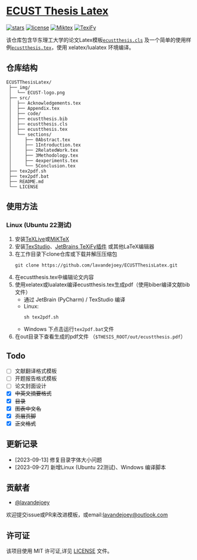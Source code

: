 # [ECUST Thesis Latex](https://github.com/lavandejoey/ECUSTThesisLatex)

[//]: # (The badges)
[![stars](https://img.shields.io/github/stars/lavandejoey/ECUSTThesisLatex)]()
[![license](https://img.shields.io/github/license/lavandejoey/ECUSTThesisLatex)](LICENSE)
[![Miktex](https://img.shields.io/badge/Miktex-2.9-blue)](https://miktex.org/download)
[![TexiFy](https://img.shields.io/badge/TexiFy-1.0.0-blue)](https://plugins.jetbrains.com/plugin/9473-texify-idea)

该仓库包含华东理工大学的论文Latex模板[`ecustthesis.cls`](src/ecustthesis.cls)
及一个简单的使用样例[`ecustthesis.tex`](src/ecustthesis.tex)，使用 xelatex/lualatex 环境编译。

## 仓库结构

```tree
ECUSTThesisLatex/
 ├── img/
 │  └── ECUST-logo.png
 ├── src/
 │  ├── Acknowledgements.tex
 │  ├── Appendix.tex
 │  ├── code/
 │  ├── ecustthesis.bib
 │  ├── ecustthesis.cls
 │  ├── ecustthesis.tex
 │  └── sections/
 │     ├── 0Abstract.tex
 │     ├── 1Introduction.tex
 │     ├── 2RelatedWork.tex
 │     ├── 3Methodology.tex
 │     ├── 4experiments.tex
 │     └── 5Conclusion.tex
 ├── tex2pdf.sh
 ├── tex2pdf.bat
 ├── README.md
 └── LICENSE
```

## 使用方法

### Linux (Ubuntu 22测试)

1. 安装[TeXLive](https://tug.org/texlive/acquire-netinstall.html)或[MiKTeX](https://miktex.org/download)
2. 安装[TexStudio](https://www.texstudio.org/)、[JetBrains TeXiFy插件](https://plugins.jetbrains.com/plugin/9473-texify-idea)
或其他LaTeX编辑器
3. 在工作目录下clone仓库或下载并解压压缩包
    ```shell
    git clone https://github.com/lavandejoey/ECUSTThesisLatex.git
    ```
5. 在ecustthesis.tex中编辑论文内容
6. 使用xelatex或lualatex编译ecustthesis.tex生成pdf（使用biber编译文献bib文件）
   - 通过 JetBrain (PyCharm) / TexStudio 编译      
   - Linux:
      ```shell
      sh tex2pdf.sh
      ```
   - Windows 下点击运行`tex2pdf.bat`文件
7. 在out目录下查看生成的pdf文件 （`$THESIS_ROOT/out/ecustthesis.pdf`）

## Todo

- [ ] 文献翻译格式模板
- [ ] 开题报告格式模板
- [ ] 论文封面设计
- [x] ~~中英文摘要格式~~
- [x] ~~目录~~
- [x] ~~图表中文名~~
- [x] ~~页眉页脚~~
- [x] ~~正文格式~~

## 更新记录

- [2023-09-13] 修复目录字体大小问题
- [2023-09-27] 新增Linux (Ubuntu 22测试)、Windows 编译脚本

## 贡献者

- [@lavandejoey](https://github.com/lavandejoey)

欢迎提交issue或PR来改进模板，或email:[lavandejoey@outlook.com](mailto:lavandejoey@outlook.com)

## 许可证

该项目使用 MIT 许可证,详见 [LICENSE](LICENSE) 文件。
